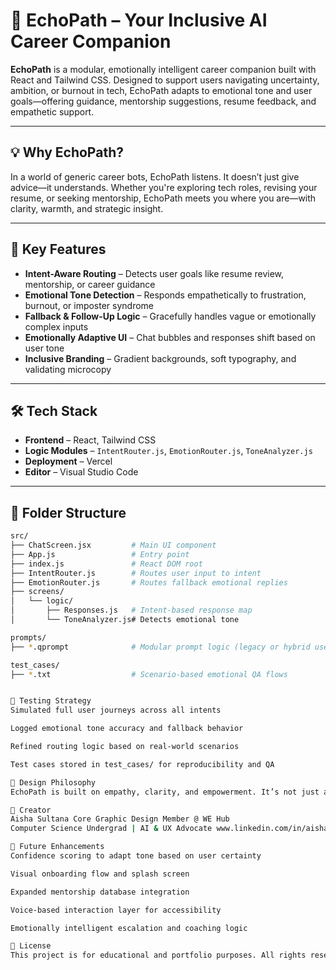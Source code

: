 # 🌟 EchoPath – Your Inclusive AI Career Companion

**EchoPath** is a modular, emotionally intelligent career companion built with React and Tailwind CSS. Designed to support users navigating uncertainty, ambition, or burnout in tech, EchoPath adapts to emotional tone and user goals—offering guidance, mentorship suggestions, resume feedback, and empathetic support.

---

## 💡 Why EchoPath?

In a world of generic career bots, EchoPath listens. It doesn’t just give advice—it understands. Whether you're exploring tech roles, revising your resume, or seeking mentorship, EchoPath meets you where you are—with clarity, warmth, and strategic insight.

---

## 🧠 Key Features

- **Intent-Aware Routing** – Detects user goals like resume review, mentorship, or career guidance  
- **Emotional Tone Detection** – Responds empathetically to frustration, burnout, or imposter syndrome  
- **Fallback & Follow-Up Logic** – Gracefully handles vague or emotionally complex inputs  
- **Emotionally Adaptive UI** – Chat bubbles and responses shift based on user tone  
- **Inclusive Branding** – Gradient backgrounds, soft typography, and validating microcopy  

---

## 🛠️ Tech Stack

- **Frontend** – React, Tailwind CSS  
- **Logic Modules** – `IntentRouter.js`, `EmotionRouter.js`, `ToneAnalyzer.js`  
- **Deployment** – Vercel  
- **Editor** – Visual Studio Code  

---

## 📁 Folder Structure

```bash
src/
├── ChatScreen.jsx         # Main UI component
├── App.js                 # Entry point
├── index.js               # React DOM root
├── IntentRouter.js        # Routes user input to intent
├── EmotionRouter.js       # Routes fallback emotional replies
├── screens/
│   └── logic/
│       ├── Responses.js   # Intent-based response map
│       └── ToneAnalyzer.js# Detects emotional tone

prompts/
├── *.qprompt              # Modular prompt logic (legacy or hybrid use)

test_cases/
├── *.txt                  # Scenario-based emotional QA flows


🧪 Testing Strategy
Simulated full user journeys across all intents

Logged emotional tone accuracy and fallback behavior

Refined routing logic based on real-world scenarios

Test cases stored in test_cases/ for reproducibility and QA

🎨 Design Philosophy
EchoPath is built on empathy, clarity, and empowerment. It’s not just a tool—it’s a companion for anyone navigating the emotional and strategic complexities of a tech career. Every response is crafted to feel human-aware, inclusive, and emotionally validating.

👤 Creator
Aisha Sultana Core Graphic Design Member @ WE Hub
Computer Science Undergrad | AI & UX Advocate www.linkedin.com/in/aisha-sultana-90a395306 

📌 Future Enhancements
Confidence scoring to adapt tone based on user certainty

Visual onboarding flow and splash screen

Expanded mentorship database integration

Voice-based interaction layer for accessibility

Emotionally intelligent escalation and coaching logic

📣 License
This project is for educational and portfolio purposes. All rights reserved by the creator.
